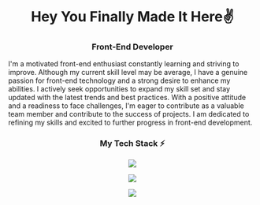 <h1 align="center">Hey You Finally Made It Here✌</h1>
<h3 align="center">Front-End Developer</h3>
<div text-align="justify">
   I'm a motivated front-end enthusiast constantly learning and striving to improve. Although my current skill level may be average, I have a genuine passion for front-end technology and a strong desire to enhance my abilities. I actively seek opportunities to expand my skill set and stay updated with the latest trends and best practices. With a positive attitude and a readiness to face challenges, I'm eager to contribute as a valuable team member and contribute to the success of projects. I am dedicated to refining my skills and excited to further progress in front-end development.
</div>
<h3 align="center">My Tech Stack ⚡</h3>
<p align="center">
    <img src="https://skillicons.dev/icons?i=html,css,js,bootstrap,sass,php,mysql,python,c,cs,cpp,java,nodejs,react" />
</p>
<p align="center">
      <img src="https://skillicons.dev/icons?i=linux,vscode,eclipse,visualstudio,git,cloudflare,figma,ai,ps" />
</p>
<p align="center">
  <a href="https://github.com/ahmadaimandev">
    <img src="http://github-profile-summary-cards.vercel.app/api/cards/profile-details?username=ahmadaimandev&theme=dracula" />
  </a>
<!-- Credit to this guy 👉https://github.com/tandpfun/skill-icons -->
<!--The Website https://skillicons.dev/-->

